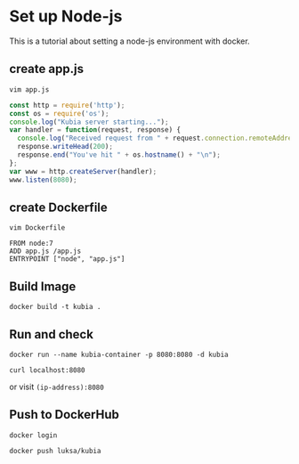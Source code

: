 # Set up Node-js

This is a tutorial about setting a node-js environment with docker.

## create app.js

```
vim app.js
```

```js
const http = require('http');
const os = require('os');
console.log("Kubia server starting...");
var handler = function(request, response) {
  console.log("Received request from " + request.connection.remoteAddress);
  response.writeHead(200);
  response.end("You've hit " + os.hostname() + "\n");
};
var www = http.createServer(handler);
www.listen(8080);
```

## create Dockerfile
```
vim Dockerfile
```

```
FROM node:7
ADD app.js /app.js
ENTRYPOINT ["node", "app.js"]
```

## Build Image
```
docker build -t kubia .
```

## Run and check
```
docker run --name kubia-container -p 8080:8080 -d kubia
```

```
curl localhost:8080
```
or visit ```(ip-address):8080```

## Push to DockerHub
```
docker login
```

```
docker push luksa/kubia
```

